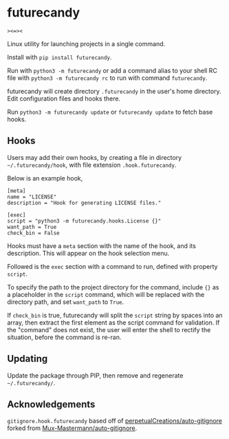 # futurecandy
`><=><`

Linux utility for launching projects in a single command.

Install with `pip install futurecandy`.

Run with `python3 -m futurecandy` or add a command alias to your shell RC file with `python3 -m futurecandy rc` to run with command `futurecandy`.

futurecandy will create directory `.futurecandy` in the user's home directory.
Edit configuration files and hooks there.

Run `python3 -m futurecandy update` or `futurecandy update` to fetch base hooks.

## Hooks
Users may add their own hooks, by creating a file in directory `~/.futurecandy/hook`, with file extension `.hook.futurecandy`.

Below is an example hook,
```
[meta]
name = "LICENSE"
description = "Hook for generating LICENSE files."

[exec]
script = "python3 -m futurecandy.hooks.License {}"
want_path = True
check_bin = False
```

Hooks must have a `meta` section with the name of the hook, and its description.
This will appear on the hook selection menu.

Followed is the `exec` section with a command to run, defined with property `script`.

To specify the path to the project directory for the command, include `{}` as a placeholder in the `script` command, which will be replaced with the directory path, and set `want_path` to `True`.

If `check_bin` is true, futurecandy will split the `script` string by spaces into an array, then extract the first element as the script command for validation. If the "command" does not exist, the user will enter the shell to rectify the situation, before the command is re-ran.

## Updating
Update the package through PIP, then remove and regenerate `~/.futurecandy/`.

## Acknowledgements
`gitignore.hook.futurecandy` based off of [perpetualCreations/auto-gitignore](https://github.com/perpetualCreations/auto-gitignore) forked from [Mux-Mastermann/auto-gitignore](https://github.com/Mux-Mastermann/auto-gitignore).

